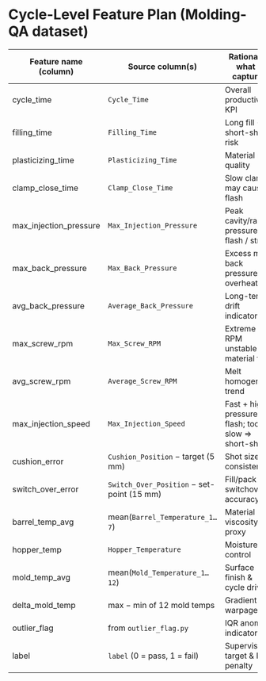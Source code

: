# Cycle-Level Feature Plan (Molding-QA dataset)

| Feature name (column)       | Source column(s)                           | Rationale / what it captures                          |
|-----------------------------|--------------------------------------------|-------------------------------------------------------|
| cycle_time                  | `Cycle_Time`                               | Overall productivity KPI                              |
| filling_time                | `Filling_Time`                             | Long fill → short-shot risk                           |
| plasticizing_time           | `Plasticizing_Time`                        | Material melt quality                                 |
| clamp_close_time            | `Clamp_Close_Time`                         | Slow clamp may cause flash                            |
| max_injection_pressure      | `Max_Injection_Pressure`                   | Peak cavity/ram pressure → flash / stress             |
| max_back_pressure           | `Max_Back_Pressure`                        | Excess melt back pressure → overheating               |
| avg_back_pressure           | `Average_Back_Pressure`                    | Long-term drift indicator                             |
| max_screw_rpm               | `Max_Screw_RPM`                            | Extreme RPM unstable material feed                    |
| avg_screw_rpm               | `Average_Screw_RPM`                        | Melt homogeneity trend                                |
| max_injection_speed         | `Max_Injection_Speed`                      | Fast + high pressure ⇒ flash; too slow ⇒ short-shot   |
| cushion_error               | `Cushion_Position` − target (5 mm)         | Shot size consistency                                 |
| switch_over_error           | `Switch_Over_Position` − set-point (15 mm) | Fill/pack switchover accuracy                         |
| barrel_temp_avg             | mean(`Barrel_Temperature_1…7`)             | Material viscosity proxy                              |
| hopper_temp                 | `Hopper_Temperature`                       | Moisture control                                      |
| mold_temp_avg               | mean(`Mold_Temperature_1…12`)              | Surface finish & cycle driver                         |
| delta_mold_temp             | max − min of 12 mold temps                 | Gradient → warpage risk                               |
| outlier_flag                | from `outlier_flag.py`                     | IQR anomaly indicator                                 |
| label                       | `label` (0 = pass, 1 = fail)               | Supervised target & RL penalty                        |
